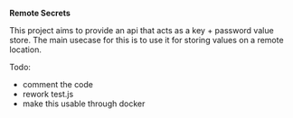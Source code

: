 **Remote Secrets**

This project aims to provide an api that acts as a key + password value store. The main usecase for this is to use it for storing values on a remote location.

Todo:
- comment the code
- rework test.js
- make this usable through docker
